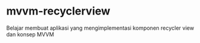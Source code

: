 # mvvm-recyclerview
Belajar membuat aplikasi yang mengimplementasi komponen recycler view dan konsep MVVM
